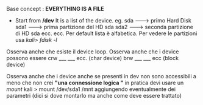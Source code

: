 Base concept : **EVERYTHING IS A FILE** 

- Start from **/dev**
  It is a list of the device. eg.
  sda ---> primo Hard Disk
  sda1 ---> prima partizione del HD sda
  sda2 ---> seconda partizione di HD sda ecc. ecc.
Per default lista è alfabetica.
Per vedere le partizioni usa 
*kali> fdisk -l*

Osserva anche che esiste il device loop. 
Osserva anche che i device possono essere 
crw ___ ___ ecc. (char device)
brw ___ ___ ecc (block device)

Osserva anche che i device anche se presenti in dev non sono accessibili a meno che non crei **"una connessione logica "**
in pratica devi usare un *mount* 
kali > mount /dev/sda1 /mnt aggiungendo eventualmente dei parametri (dici si dove montarlo ma anche come deve essere trattato)